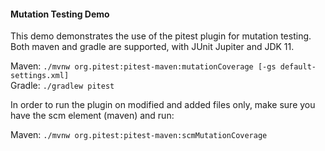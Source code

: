 #### Mutation Testing Demo

This demo demonstrates the use of the pitest plugin for mutation testing.
Both maven and gradle are supported, with JUnit Jupiter and JDK 11.

Maven: `./mvnw org.pitest:pitest-maven:mutationCoverage [-gs default-settings.xml]`
<br>
Gradle: `./gradlew pitest`

In order to run the plugin on modified and added files only, make sure you have the scm element (maven) and run:

Maven: `./mvnw org.pitest:pitest-maven:scmMutationCoverage`